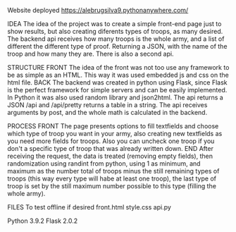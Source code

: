 Website deployed
https://alebrugsilva9.pythonanywhere.com/

IDEA
	The idea of the project was to create a simple front-end page just to show results, but also creating diferents types of troops, as many desired.
	The backend api receives how many troops is the whole army, and a list of different the different type of proof. Returning a JSON, with the name of the troop and how many they are. There is also a second api.

STRUCTURE
	FRONT
		The idea of the front was not too use any framework to be as simple as an HTML. This way it was used embedded js and css on the html file.
	BACK
		The backend was created in python using Flask, since Flask is the perfect framework for simple servers and can be easily implemented.
		In Python it was also used random library and json2html.
		The api returns a JSON /api and /api/pretty returns a table in a string.
		The api receives arguments by post, and the whole math is calculated in the backend.

PROCESS
	FRONT
		The page presents options to fill textfields and choose which type of troop you want in your army, also creating new textfields as you need more fields for troops. Also you can uncheck one troop if you don't a specific type of troop that was already written down.
	END
		After receiving the request, the data is treated (removing empty fields), then randomization using randint from python, using 1 as minimum, and maximum as the number total of troops minus the still remaining types of troops (this way every type will habe at least one troop), the last type of troop is set by the still maximum number possible to this type (filling the whole army).

FILES
To test offline if desired
front.html
style.css
api.py

Python 3.9.2
Flask 2.0.2